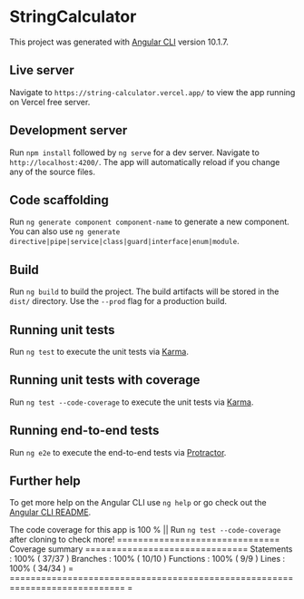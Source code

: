 # StringCalculator

This project was generated with [Angular CLI](https://github.com/angular/angular-cli) version 10.1.7.

## Live server

Navigate to `https://string-calculator.vercel.app/` to view the app running on Vercel free server.

## Development server

Run `npm install` followed by `ng serve` for a dev server. Navigate to `http://localhost:4200/`. The app will automatically reload if you change any of the source files.

## Code scaffolding

Run `ng generate component component-name` to generate a new component. You can also use `ng generate directive|pipe|service|class|guard|interface|enum|module`.

## Build

Run `ng build` to build the project. The build artifacts will be stored in the `dist/` directory. Use the `--prod` flag for a production build.

## Running unit tests

Run `ng test` to execute the unit tests via [Karma](https://karma-runner.github.io).

## Running unit tests with coverage

Run `ng test --code-coverage` to execute the unit tests via [Karma](https://karma-runner.github.io).

## Running end-to-end tests

Run `ng e2e` to execute the end-to-end tests via [Protractor](http://www.protractortest.org/).

## Further help

To get more help on the Angular CLI use `ng help` or go check out the [Angular CLI README](https://github.com/angular/angular-cli/blob/master/README.md).


The code coverage for this app is 100 % || Run `ng test --code-coverage` after cloning to check more!
=============================== Coverage summary ===============================
Statements   : 100% ( 37/37 )
Branches     : 100% ( 10/10 )
Functions    : 100% ( 9/9 )
Lines        : 100% ( 34/34 )
= ============================================================================ =
